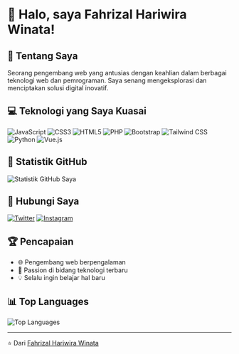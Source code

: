 # 👋 Halo, saya Fahrizal Hariwira Winata!

## 🚀 Tentang Saya
Seorang pengembang web yang antusias dengan keahlian dalam berbagai teknologi web dan pemrograman. Saya senang mengeksplorasi dan menciptakan solusi digital inovatif.

## 💻 Teknologi yang Saya Kuasai
![JavaScript](https://img.shields.io/badge/-JavaScript-F7DF1E?style=flat-square&logo=javascript&logoColor=black)
![CSS3](https://img.shields.io/badge/-CSS3-1572B6?style=flat-square&logo=css3)
![HTML5](https://img.shields.io/badge/-HTML5-E34F26?style=flat-square&logo=html5&logoColor=white)
![PHP](https://img.shields.io/badge/-PHP-777BB4?style=flat-square&logo=php&logoColor=white)
![Bootstrap](https://img.shields.io/badge/-Bootstrap-563D7C?style=flat-square&logo=bootstrap)
![Tailwind CSS](https://img.shields.io/badge/-Tailwind%20CSS-38B2AC?style=flat-square&logo=tailwind-css&logoColor=white)
![Python](https://img.shields.io/badge/-Python-3776AB?style=flat-square&logo=python&logoColor=white)
![Vue.js](https://img.shields.io/badge/-Vue.js-4FC08D?style=flat-square&logo=vue-dot-js&logoColor=white)

## 🌟 Statistik GitHub
![Statistik GitHub Saya](https://github-readme-stats.vercel.app/api?username=FahrizalHWa&show_icons=true&theme=radical)

## 🔗 Hubungi Saya
[![Twitter](https://img.shields.io/badge/-Twitter-1DA1F2?style=flat-square&logo=twitter&logoColor=white)](https://twitter.com/TranscendA11)
[![Instagram](https://img.shields.io/badge/-Instagram-E4405F?style=flat-square&logo=instagram&logoColor=white)](https://instagram.com/rzlwinata)

## 🏆 Pencapaian
- 🌐 Pengembang web berpengalaman
- 🚀 Passion di bidang teknologi terbaru
- 💡 Selalu ingin belajar hal baru

## 📊 Top Languages
![Top Languages](https://github-readme-stats.vercel.app/api/top-langs/?username=FahrizalHW&layout=compact&theme=radical)

---

⭐️ Dari [Fahrizal Hariwira Winata](https://github.com/FahrizalHW)
